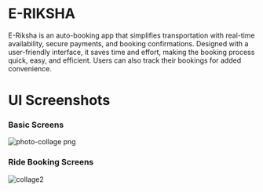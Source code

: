 # E-RIKSHA
E-Riksha is an auto-booking app that simplifies transportation with real-time availability, secure payments, and booking confirmations. Designed with a user-friendly interface, it saves time and effort, making the booking process quick, easy, and efficient. Users can also track their bookings for added convenience.

# UI Screenshots

 ### Basic Screens

 ![photo-collage png](https://github.com/user-attachments/assets/0ee99eba-dfd4-4352-927f-7a5c1b207963)

 ### Ride Booking Screens

 ![collage2](https://github.com/user-attachments/assets/edc09889-e41e-4053-8561-bd67900c1ec6)




